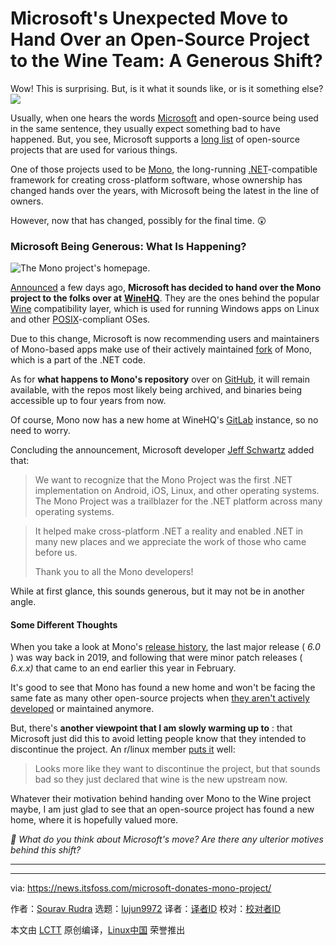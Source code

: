 [#]: subject: "Microsoft's Unexpected Move to Hand Over an Open-Source Project to the Wine Team: A Generous Shift?"
[#]: via: "https://news.itsfoss.com/microsoft-donates-mono-project/"
[#]: author: "Sourav Rudra https://news.itsfoss.com/author/sourav/"
[#]: collector: "lujun9972/lctt-scripts-1705972010"
[#]: translator: " "
[#]: reviewer: " "
[#]: publisher: " "
[#]: url: " "

Microsoft's Unexpected Move to Hand Over an Open-Source Project to the Wine Team: A Generous Shift?
======
Wow! This is surprising. But, is it what it sounds like, or is it
something else?
[![][1]][2]

Usually, when one hears the words [Microsoft][3] and open-source being used in the same sentence, they usually expect something bad to have happened. But, you see, Microsoft supports a [long list][4] of open-source projects that are used for various things.

One of those projects used to be [Mono][5], the long-running [.NET][6]-compatible framework for creating cross-platform software, whose ownership has changed hands over the years, with Microsoft being the latest in the line of owners.

However, now that has changed, possibly for the final time. 😲

### Microsoft Being Generous: What Is Happening?

![The Mono project's homepage.][7]

[Announced][8] a few days ago, **Microsoft has decided to hand over the Mono project to the folks over at** [**WineHQ**][9]. They are the ones behind the popular [Wine][10] compatibility layer, which is used for running Windows apps on Linux and other [POSIX][11]-compliant OSes.

Due to this change, Microsoft is now recommending users and maintainers of Mono-based apps make use of their actively maintained [fork][12] of Mono, which is a part of the .NET code.

As for **what happens to Mono's repository** over on [GitHub][13], it will remain available, with the repos most likely being archived, and binaries being accessible up to four years from now.

Of course, Mono now has a new home at WineHQ's [GitLab][14] instance, so no need to worry.

Concluding the announcement, Microsoft developer [Jeff Schwartz][15] added that:

> We want to recognize that the Mono Project was the first .NET implementation on Android, iOS, Linux, and other operating systems. The Mono Project was a trailblazer for the .NET platform across many operating systems.

> It helped make cross-platform .NET a reality and enabled .NET in many new places and we appreciate the work of those who came before us.
>
> Thank you to all the Mono developers!

While at first glance, this sounds generous, but it may not be in another angle.

#### Some Different Thoughts

When you take a look at Mono's [release history][16], the last major release ( _6.0_ ) was way back in 2019, and following that were minor patch releases ( _6.x.x)_ that came to an end earlier this year in February.

It's good to see that Mono has found a new home and won't be facing the same fate as many other open-source projects when [they aren't actively developed][17] or maintained anymore.

But, there's **another viewpoint that I am slowly warming up to** : that Microsoft just did this to avoid letting people know that they intended to discontinue the project. An r/linux member [puts it][18] well:

> Looks more like they want to discontinue the project, but that sounds bad so they just declared that wine is the new upstream now.

Whatever their motivation behind handing over Mono to the Wine project maybe, I am just glad to see that an open-source project has found a new home, where it is hopefully valued more.

_💬 What do you think about Microsoft's move? Are there any ulterior motives behind this shift?_

* * *

--------------------------------------------------------------------------------

via: https://news.itsfoss.com/microsoft-donates-mono-project/

作者：[Sourav Rudra][a]
选题：[lujun9972][b]
译者：[译者ID](https://github.com/译者ID)
校对：[校对者ID](https://github.com/校对者ID)

本文由 [LCTT](https://github.com/LCTT/TranslateProject) 原创编译，[Linux中国](https://linux.cn/) 荣誉推出

[a]: https://news.itsfoss.com/author/sourav/
[b]: https://github.com/lujun9972
[1]: https://news.itsfoss.com/assets/images/pikapods-banner-v3.webp
[2]: https://www.pikapods.com/?utm_campaign=banner-2024-05&utm_source=itsfoss
[3]: https://www.microsoft.com/
[4]: https://opensource.microsoft.com/projects/
[5]: https://www.mono-project.com/
[6]: https://dotnet.microsoft.com/en-us/
[7]: https://news.itsfoss.com/content/images/2024/08/Mono_Homepage.png
[8]: https://github.com/mono/mono/issues/21796
[9]: https://www.winehq.org/
[10]: https://itsfoss.com/use-windows-applications-linux/
[11]: https://en.wikipedia.org/wiki/POSIX
[12]: https://github.com/dotnet/runtime/tree/main/src/mono
[13]: https://github.com/mono/mono
[14]: https://gitlab.winehq.org/wine-mono/mono
[15]: https://www.linkedin.com/in/jeff-schwartz-4ba91023/
[16]: https://github.com/mono/mono/tags
[17]: https://news.itsfoss.com/neofetch-rip/
[18]: https://www.reddit.com/r/linux/comments/1f2qbi1/comment/lk8kir4/
